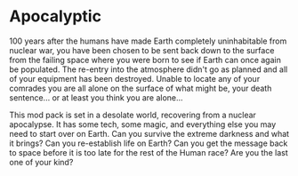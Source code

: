 # Apocalyptic

100 years after the humans have made Earth completely uninhabitable from nuclear war, you have been chosen to be sent back down to the surface from the failing space where you were born to see if Earth can once again be populated. The re-entry into the atmosphere didn't go as planned and all of your equipment has been destroyed. Unable to locate any of your comrades you are all alone on the surface of what might be, your death sentence... or at least you think you are alone...

 

This mod pack is set in a desolate world, recovering from a nuclear apocalypse. It has some tech, some magic, and everything else you may need to start over on Earth. Can you survive the extreme darkness and what it brings? Can you re-establish life on Earth? Can you get the message back to space before it is too late for the rest of the Human race? Are you the last one of your kind?
